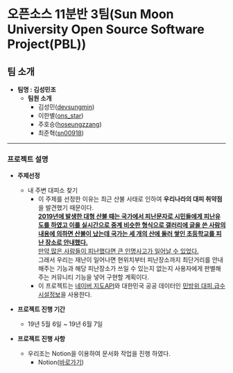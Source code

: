 # 오픈소스 11분반 3팀(Sun Moon University Open Source Software Project(PBL))
## 팀 소개
- **팀명 : 김성민조**
    - **팀원 소개**
        * 김성민([devsungmin](https://github.com/devsungmin))
        * 이한별([ons_star](https://github.com/po9663))
        * 주호승([hoseungzzang](https://github.com/hoseungzzang))
        * 최준혁([sn00918](https://github.com/sn00918))

---
### 프로젝트 설명
- **주제선정**
  - 내 주변 대피소 찾기
    - 이 주제를 선정한 이유는 최근 산불 사태로 인하여 **우리나라의 대피 취약점**을 발견했기 때문이다.<br><u>**2019년에 발생한 대형 산불 때는 국가에서 피난문자로 시민들에게 피난유도를 하였고 이를 실시간으로 중계 비슷한 형식으로 갤러리에 글을 쓴 사람의 내용에 의하면 산불이 났는데 국가는 세 개의 산에 둘러 쌓인 초등학교를 피난 장소로 안내했다.</u>**<br><u>만약 많은 사람들이 피난했다면 큰 인명사고가 일어날 수 있었다.<br></u>그래서 우리는 재난이 일어나면 현위치부터 피난장소까지 최단거리를 안내해주는 기능과 해당 피난장소가 쓰일 수 있는지 없는지 사용자에게 판별해 주는 커뮤니티 기능을 넣어 구현할 계획이다.
    - 이 프로젝트는 [네이버 지도API](https://developers.naver.com/docs/map/tutorial/)와 대한민국 공공 데이터인 [민방위 대피,급수시설정보](https://www.data.go.kr/dataset/3038747/openapi.do?mypageFlag=Y)을 사용한다.
- **프로젝트 진행 기간**
    -  19년 5월 6일 ~ 19년 6월 7일

- **프로젝트 진행 사항**
    - 우리조는 Notion을 이용하여 문서화 작업을 진행 하였다.
        - Notion([바로가기](https://www.notion.so/devsungmin/7e226d7f623c490895f7b725bd613a82))